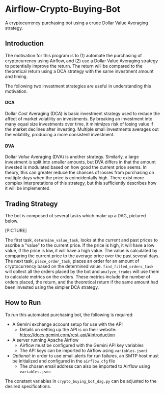 # Airflow-Crypto-Buying-Bot
A cryptocurrency purchasing bot using a crude Dollar Value Averaging strategy.

## Introduction
The motivation for this program is to (1) automate the purchasing of cryptocurrency using Airflow, and (2) use a Dollar Value Averaging strategy to potentially improve the return. The return will be compared to the theoretical return using a DCA strategy with the same investment amount and timing. 

The following two investment strategies are useful in understanding this motivation. 

#### DCA
Dollar *Cost* Averaging (DCA) is basic investment strategy used to reduce the affect of market volatility on investments. By breaking an investment into many equal size investments over time, it minimizes risk of losing value if the market declines after investing. Multiple small investments averages out the volatility, producing a more consistent investment. 

#### DVA
Dollar *Value* Averaging (DVA) is another strategy. Similarly, a large investment is split into smaller amounts, but DVA differs in that the amount invested is modulated based on how good the current price seems. In theory, this can greater reduce the chances of losses from purchasing on multiple days when the price is coincidentally high. There exist more complex interpretations of this strategy, but this sufficiently describes how it will be implemented.

## Trading Strategy
The bot is composed of several tasks which make up a DAG, pictured below. 

[PICTURE]

The first task, `determine_value_task`, looks at the current and past prices to ascribe a "value" to the current price. If the price is high, it will have a low value, if the price is low, it will have a high value. The value is calculated by comparing the current price to the average price over the past several days. The next task, `place_order_task`, places an order for an amount of cryptocurrency based on the determined value. `find_filled_orders_task` will collect all the orders placed by the bot and `analyze_trades` will use them to calculate metrics on the orders. These metrics include the number of orders placed, the return, and the theoretical return if the same amount had been invested using the simpler DCA strategy. 

## How to Run
To run this automated purchasing bot, the following is required:
- A Gemini exchange account setup for use with the API
    - Details on setting up the API is on their website: https://docs.gemini.com/rest-api/#introduction 
- A server running Apache Airflow 
    - Airflow must be configured with the Gemini API key variables 
    - The API keys can be imported to Airflow using `variables.json`)
- *Optional:* in order to use email alerts for run failures, an SMTP host must be initialized 
    and configured in the `airflow.cfg` file 
    - The chosen email address can also be imported to Airflow using `variables.json`

The constant variables in `crypto_buying_bot_dag.py` can be adjusted to the desired specifications. 